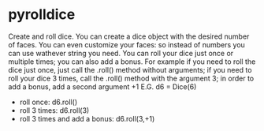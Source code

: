 # pyrolldice
Create and roll dice.
You can create a dice object with the desired number of faces.
You can even customize your faces: so instead of numbers you can use wathever string you need.
You can roll your dice just once or multiple times; you can also add a bonus.
For example if you need to roll the dice just once, just call the .roll() method without arguments;
if you need to roll your dice 3 times, call the .roll() method with the argument 3; in order to add a bonus, add a second argument +1
E.G. d6 = Dice(6)
- roll once: d6.roll()
- roll 3 times: d6.roll(3)
- roll 3 times and add a bonus: d6.roll(3,+1)

